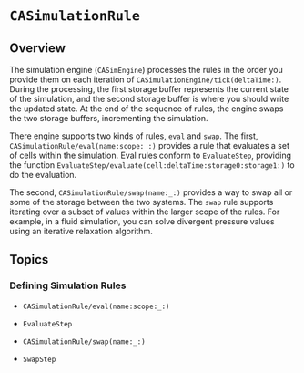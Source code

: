# ``CASimulationRule``

## Overview

The simulation engine (``CASimEngine``) processes the rules in the order you provide them on each iteration of ``CASimulationEngine/tick(deltaTime:)``.
During the processing, the first storage buffer represents the current state of the simulation, and
the second storage buffer is where you should write the updated state. 
At the end of the sequence of rules, the engine swaps the two storage buffers, incrementing the simulation.

There engine supports two kinds of rules, `eval` and `swap`. 
The first, ``CASimulationRule/eval(name:scope:_:)`` provides a rule that evaluates a set of cells within the simulation.
Eval rules conform to ``EvaluateStep``, providing the function ``EvaluateStep/evaluate(cell:deltaTime:storage0:storage1:)`` to do the evaluation.

The second, ``CASimulationRule/swap(name:_:)`` provides a way to swap all or some of the storage between the two systems. 
The `swap` rule supports iterating over a subset of values within the larger scope of the rules. 
For example, in a fluid simulation, you can solve divergent pressure values using an iterative relaxation algorithm.    


## Topics

### Defining Simulation Rules

- ``CASimulationRule/eval(name:scope:_:)``
- ``EvaluateStep``

- ``CASimulationRule/swap(name:_:)``
- ``SwapStep``
